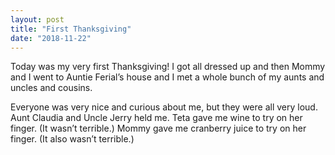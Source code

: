 ```yaml
---
layout: post
title: "First Thanksgiving"
date: "2018-11-22"
---
```


Today was my very first Thanksgiving! I got all dressed up and then Mommy and I went to Auntie Ferial’s house and I met a whole bunch of my aunts and uncles and cousins.

Everyone was very nice and curious about me, but they were all very loud. Aunt Claudia and Uncle Jerry held me. Teta gave me wine to try on her finger. (It wasn’t terrible.) Mommy gave me cranberry juice to try on her finger. (It also wasn’t terrible.)

